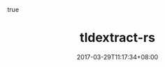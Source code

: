 ---
categories:
- project
date: 2017-03-29T11:17:34+08:00
external_link: "https://github.com/dovahcrow/tldextract-rs"
math: true
tags: 
  - open source
title: tldextract-rs
---